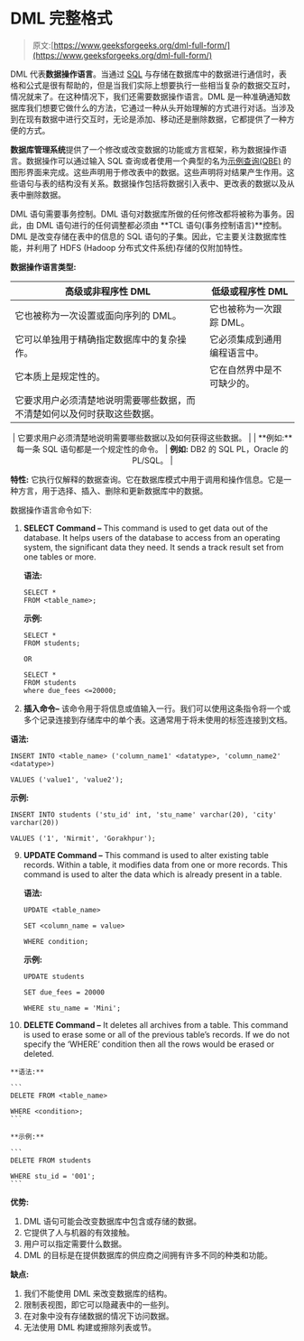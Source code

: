 # DML 完整格式

> 原文:[https://www.geeksforgeeks.org/dml-full-form/](https://www.geeksforgeeks.org/dml-full-form/)

DML 代表**数据操作语言**。当通过 [SQL](https://www.geeksforgeeks.org/sql-tutorial/) 与存储在数据库中的数据进行通信时，表格和公式是很有帮助的，但是当我们实际上想要执行一些相当复杂的数据交互时，情况就来了。在这种情况下，我们还需要数据操作语言。DML 是一种准确通知数据库我们想要它做什么的方法，它通过一种从头开始理解的方式进行对话。当涉及到在现有数据中进行交互时，无论是添加、移动还是删除数据，它都提供了一种方便的方式。

**数据库管理系统**提供了一个修改或改变数据的功能或方言框架，称为数据操作语言。数据操作可以通过输入 SQL 查询或者使用一个典型的名为[示例查询(QBE)](https://www.geeksforgeeks.org/query-by-example-qbe/) 的图形界面来完成。这些声明用于修改表中的数据。这些声明将对结果产生作用。这些语句与表的结构没有关系。数据操作包括将数据引入表中、更改表的数据以及从表中删除数据。

DML 语句需要事务控制。DML 语句对数据库所做的任何修改都将被称为事务。因此，由 DML 语句进行的任何调整都必须由 **TCL 语句(事务控制语言)**控制。DML 是改变存储在表中的信息的 SQL 语句的子集。因此，它主要关注数据库性能，并利用了 HDFS (Hadoop 分布式文件系统)存储的仅附加特性。

**数据操作语言类型:**

<center>

| 高级或非程序性 DML | 低级或程序性 DML |
| --- | --- |
| 它也被称为一次设置或面向序列的 DML。 | 它也被称为一次跟踪 DML。 |
| 它可以单独用于精确指定数据库中的复杂操作。 | 它必须集成到通用编程语言中。 |
| 它本质上是规定性的。 | 它在自然界中是不可缺少的。 |
| 它要求用户必须清楚地说明需要哪些数据，而不清楚如何以及何时获取这些数据。

 | 它要求用户必须清楚地说明需要哪些数据以及如何获得这些数据。 |
| **例如:**每一条 SQL 语句都是一个规定性的命令。 | **例如:** DB2 的 SQL PL，Oracle 的 PL/SQL。 |

</center>

**特性:**
它执行仅解释的数据查询。它在数据库模式中用于调用和操作信息。它是一种方言，用于选择、插入、删除和更新数据库中的数据。

数据操作语言命令如下:

1.  **SELECT Command –**
    This command is used to get data out of the database. It helps users of the database to access from an operating system, the significant data they need. It sends a track result set from one tables or more.

    **语法:**

    ```
    SELECT * 
    FROM <table_name>; 
    ```

    **示例:**

    ```
    SELECT * 
    FROM students;

    OR

    SELECT * 
    FROM students
    where due_fees <=20000;
    ```

2.  **插入命令–**
    该命令用于将信息或值输入一行。我们可以使用这条指令将一个或多个记录连接到存储库中的单个表。这通常用于将未使用的标签连接到文档。

**语法:**

```
INSERT INTO <table_name> ('column_name1' <datatype>, 'column_name2' <datatype>)

VALUES ('value1', 'value2'); 
```

**示例:**

```
INSERT INTO students ('stu_id' int, 'stu_name' varchar(20), 'city' varchar(20))

VALUES ('1', 'Nirmit', 'Gorakhpur'); 
```

9.  **UPDATE Command –**
    This command is used to alter existing table records. Within a table, it modifies data from one or more records. This command is used to alter the data which is already present in a table.

    **语法:**

    ```
    UPDATE <table_name>

    SET <column_name = value>

    WHERE condition; 
    ```

    **示例:**

    ```
    UPDATE students

    SET due_fees = 20000

    WHERE stu_name = 'Mini'; 
    ```

10.  **DELETE Command –**
    It deletes all archives from a table. This command is used to erase some or all of the previous table’s records. If we do not specify the ‘WHERE’ condition then all the rows would be erased or deleted.

    **语法:**

    ```
    DELETE FROM <table_name>

    WHERE <condition>; 
    ```

    **示例:**

    ```
    DELETE FROM students

    WHERE stu_id = '001'; 
    ```

**优势:**

1.  DML 语句可能会改变数据库中包含或存储的数据。
2.  它提供了人与机器的有效接触。
3.  用户可以指定需要什么数据。
4.  DML 的目标是在提供数据库的供应商之间拥有许多不同的种类和功能。

**缺点:**

1.  我们不能使用 DML 来改变数据库的结构。
2.  限制表视图，即它可以隐藏表中的一些列。
3.  在对象中没有存储数据的情况下访问数据。
4.  无法使用 DML 构建或擦除列表或节。